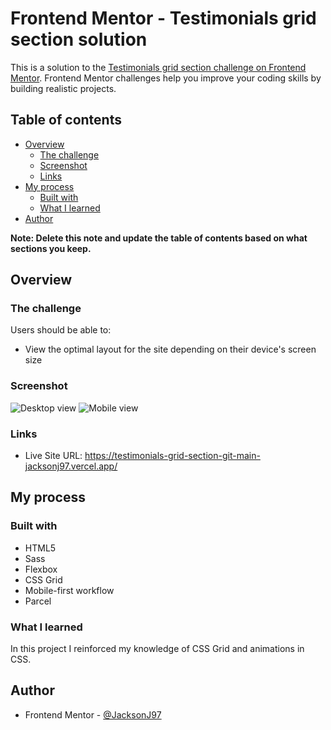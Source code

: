 # Frontend Mentor - Testimonials grid section solution

This is a solution to the [Testimonials grid section challenge on Frontend Mentor](https://www.frontendmentor.io/challenges/testimonials-grid-section-Nnw6J7Un7). Frontend Mentor challenges help you improve your coding skills by building realistic projects.

## Table of contents

- [Overview](#overview)
  - [The challenge](#the-challenge)
  - [Screenshot](#screenshot)
  - [Links](#links)
- [My process](#my-process)
  - [Built with](#built-with)
  - [What I learned](#what-i-learned)
- [Author](#author)

**Note: Delete this note and update the table of contents based on what sections you keep.**

## Overview

### The challenge

Users should be able to:

- View the optimal layout for the site depending on their device's screen size

### Screenshot

![Desktop view](~design/final-desktop.jpg)
![Mobile view](~design/final-mobile.jpg)

### Links

- Live Site URL: https://testimonials-grid-section-git-main-jacksonj97.vercel.app/

## My process

### Built with

- HTML5
- Sass
- Flexbox
- CSS Grid
- Mobile-first workflow
- Parcel

### What I learned

In this project I reinforced my knowledge of CSS Grid and animations in CSS.

## Author

- Frontend Mentor - [@JacksonJ97](https://www.frontendmentor.io/profile/JacksonJ97)
